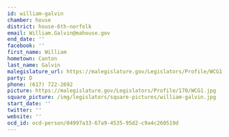 ```yaml
---
id: william-galvin
chamber: house
district: house-6th-norfolk
email: William.Galvin@mahouse.gov
end_date: ''
facebook: ''
first_name: William
hometown: Canton
last_name: Galvin
malegislature_url: https://malegislature.gov/Legislators/Profile/WCG1
party: D
phone: (617) 722-2692
picture: https://malegislature.gov/Legislators/Profile/170/WCG1.jpg
square_picture: /img/legislators/square-pictures/william-galvin.jpg
start_date: ''
twitter: ''
website: ''
ocd_id: ocd-person/04997a33-67a9-4535-95d2-c9a4c260519d
---
```

